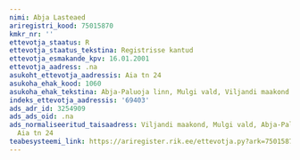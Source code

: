```yaml
---
nimi: Abja Lasteaed
ariregistri_kood: 75015870
kmkr_nr: ''
ettevotja_staatus: R
ettevotja_staatus_tekstina: Registrisse kantud
ettevotja_esmakande_kpv: 16.01.2001
ettevotja_aadress: .na
asukoht_ettevotja_aadressis: Aia tn 24
asukoha_ehak_kood: 1060
asukoha_ehak_tekstina: Abja-Paluoja linn, Mulgi vald, Viljandi maakond
indeks_ettevotja_aadressis: '69403'
ads_adr_id: 3254909
ads_ads_oid: .na
ads_normaliseeritud_taisaadress: Viljandi maakond, Mulgi vald, Abja-Paluoja linn,
  Aia tn 24
teabesysteemi_link: https://ariregister.rik.ee/ettevotja.py?ark=75015870&ref=rekvisiidid
---
```

